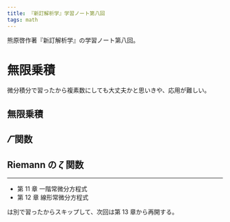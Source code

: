```yaml
---
title: 『新訂解析学』学習ノート第八回
tags: math
---
```


熊原啓作著『新訂解析学』の学習ノート第八回。

# 無限乗積

微分積分で習ったから複素数にしても大丈夫かと思いきや、応用が難しい。

## 無限乗積

## $\varGamma$ 関数

## Riemann の $\zeta$ 関数

----

* 第 11 章 一階常微分方程式
* 第 12 章 線形常微分方程式

は別で習ったからスキップして、次回は第 13 章から再開する。
